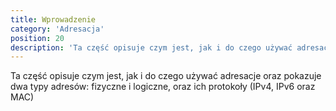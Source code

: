 ```yaml
---
title: Wprowadzenie
category: 'Adresacja'
position: 20
description: 'Ta część opisuje czym jest, jak i do czego używać adresacje oraz pokazuje dwa typy adresów: fizyczne i logiczne, oraz ich protokoły (IPv4, IPv6 oraz MAC)'
---
```


Ta część opisuje czym jest, jak i do czego używać adresacje oraz pokazuje dwa typy adresów: fizyczne i logiczne, oraz ich protokoły (IPv4, IPv6 oraz MAC)
